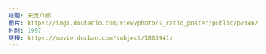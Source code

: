 ```yaml
---
标题: 天龙八部
图片: https://img1.doubanio.com/view/photo/s_ratio_poster/public/p2346289959.jpg
时时: 1997
链接: https://movie.douban.com/subject/1863941/
---
```

